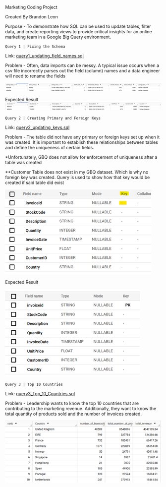 Marketing Coding Project

Created By Brandon Leon

Purpose - To demonstrate how SQL can be used to update tables, filter data, and create reporting views to provide critical insights for an online marketing team in a Google Big Query environment.

	Query 1 | Fixing the Schema
 
Link: [query1_updating_field_names.sql](https://github.com/leonbrandon0021/retail_marketing_project/blob/main/queries/query1_updating_field_names.sql)

Problem - Often, data imports can be messy. A typical issue occurs when a csv file incorrectly parses out the field (column) names and a data engineer will need to rename the fields

![query_1_img](images/query1_schema.png)
 

Expected Result
![query_1_img](images/query1_result.png)

	Query 2 | Creating Primary and Foreign Keys
 Link: [query2_updating_keys.sql](https://github.com/leonbrandon0021/retail_marketing_project/blob/main/queries/query2_updating_keys.sql)

 Problem - The table did not have any primary or foreign keys set up when it was created. It is important to establish these relationships between tables and define the uniqueness of certain fields.

*Unfortunately, GBQ does not allow for enforcement of uniqueness after a table was created

**Customer Table does not exist in my GBQ dataset. Which is why no foreign key was created. Query is used to show how that key would be created if said table did exist


![query_1_img](images/query2_schema.png)

Expected Result

![query_1_img](images/query2_result.png)

	Query 3 | Top 10 Countries
 Link: [query3_Top_10_Countries.sql](https://github.com/leonbrandon0021/retail_marketing_project/blob/main/queries/query3_top_10_countries.sql)

 Problem - Leadership wants to know the top 10 countries that are contributing to the marketing revenue. Additionally, they want to know the total quantity of products sold and the number of invoices created.


![query_3_img](images/query3_result.png)
